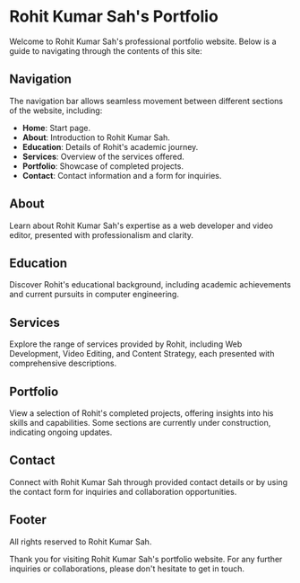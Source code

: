 # Rohit Kumar Sah's Portfolio

Welcome to Rohit Kumar Sah's professional portfolio website. Below is a guide to navigating through the contents of this site:

## Navigation
The navigation bar allows seamless movement between different sections of the website, including:

- **Home**: Start page.
- **About**: Introduction to Rohit Kumar Sah.
- **Education**: Details of Rohit's academic journey.
- **Services**: Overview of the services offered.
- **Portfolio**: Showcase of completed projects.
- **Contact**: Contact information and a form for inquiries.

## About
Learn about Rohit Kumar Sah's expertise as a web developer and video editor, presented with professionalism and clarity.

## Education
Discover Rohit's educational background, including academic achievements and current pursuits in computer engineering.

## Services
Explore the range of services provided by Rohit, including Web Development, Video Editing, and Content Strategy, each presented with comprehensive descriptions.

## Portfolio
View a selection of Rohit's completed projects, offering insights into his skills and capabilities. Some sections are currently under construction, indicating ongoing updates.

## Contact
Connect with Rohit Kumar Sah through provided contact details or by using the contact form for inquiries and collaboration opportunities.

## Footer
All rights reserved to Rohit Kumar Sah.

Thank you for visiting Rohit Kumar Sah's portfolio website. For any further inquiries or collaborations, please don't hesitate to get in touch.
